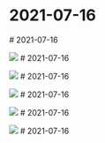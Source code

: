 # 2021-07-16

<page-tags text="发布于：2021-07-16"></page-tags>
<video-container>
  <source src="./pictures/HwVideoEditor_2021_07_16_085942755.mp4"/>
</video-container># 2021-07-16

<page-tags text="发布于：2021-07-16"></page-tags>

<image-container>
  <img src="./pictures/IMG_20210716_204223.jpg"/>
</image-container># 2021-07-16

<page-tags text="发布于：2021-07-16"></page-tags>

<image-container>
  <img src="./pictures/IMG_20210716_204225.jpg"/>
</image-container># 2021-07-16

<page-tags text="发布于：2021-07-16"></page-tags>

<image-container>
  <img src="./pictures/IMG_20210716_210133.jpg"/>
</image-container># 2021-07-16

<page-tags text="发布于：2021-07-16"></page-tags>

<image-container>
  <img src="./pictures/IMG_20210716_210136.jpg"/>
</image-container># 2021-07-16

<page-tags text="发布于：2021-07-16"></page-tags>

<image-container>
  <img src="./pictures/IMG_20210716_210856.jpg"/>
</image-container># 2021-07-16

<page-tags text="发布于：2021-07-16"></page-tags>
<video-container>
  <source src="./pictures/VID_20210716_073057.mp4"/>
</video-container>